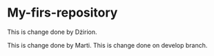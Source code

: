 # My-firs-repository

This is change done by Dżirion.

This is change done by Marti.
This is change done on develop branch.